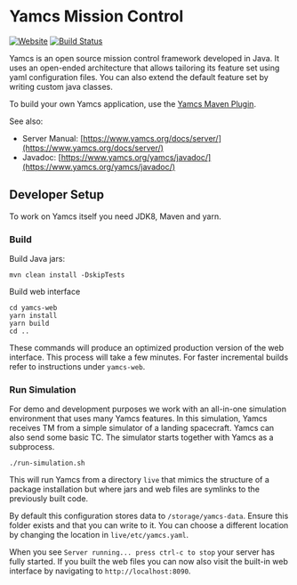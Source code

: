 # Yamcs Mission Control
[![Website](https://img.shields.io/website/http/shields.io.svg?label=docs)](https://www.yamcs.org/docs/server/)
[![Build Status](https://travis-ci.org/yamcs/yamcs.svg?branch=master)](https://travis-ci.org/yamcs/yamcs)

Yamcs is an open source mission control framework developed in Java. It uses an open-ended architecture that allows tailoring its feature set using yaml configuration files. You can also extend the default feature set by writing custom java classes.

To build your own Yamcs application, use the [Yamcs Maven Plugin](https://www.yamcs.org/yamcs-maven/yamcs-maven-plugin).

See also:

* Server Manual: [https://www.yamcs.org/docs/server/](https://www.yamcs.org/docs/server/)
* Javadoc: [https://www.yamcs.org/yamcs/javadoc/](https://www.yamcs.org/yamcs/javadoc/)


## Developer Setup

To work on Yamcs itself you need JDK8, Maven and yarn.


### Build

Build Java jars:

    mvn clean install -DskipTests

Build web interface

    cd yamcs-web
    yarn install
    yarn build
    cd ..

These commands will produce an optimized production version of the web interface. This process will take a few minutes. For faster incremental builds refer to instructions under `yamcs-web`.


### Run Simulation

For demo and development purposes we work with an all-in-one simulation environment that uses many Yamcs features. In this simulation, Yamcs receives TM from a simple simulator of a landing spacecraft. Yamcs can also send some basic TC. The simulator starts together with Yamcs as a subprocess.

    ./run-simulation.sh

This will run Yamcs from a directory `live` that mimics the structure of a package installation but where jars and web files are symlinks to the previously built code.

By default this configuration stores data to `/storage/yamcs-data`. Ensure this folder exists and that you can write to it. You can choose a different location by changing the location in `live/etc/yamcs.yaml`.

When you see `Server running... press ctrl-c to stop` your server has fully started. If you built the web files you can now also visit the built-in web interface by navigating to `http://localhost:8090`.
